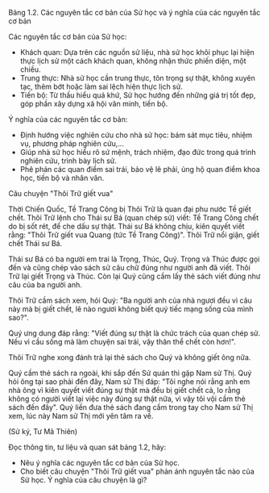 Bảng 1.2. Các nguyên tắc cơ bản của Sử học và ý nghĩa của các nguyên tắc cơ bản

Các nguyên tắc cơ bản của Sử học:
- Khách quan: Dựa trên các nguồn sử liệu, nhà sử học khôi phục lại hiện thực lịch sử một cách khách quan, không nhận thức phiến diện, một chiều.
- Trung thực: Nhà sử học cần trung thực, tôn trọng sự thật, không xuyên tạc, thêm bớt hoặc làm sai lệch hiện thực lịch sử.
- Tiến bộ: Từ thấu hiểu quá khứ, Sử học hướng đến những giá trị tốt đẹp, góp phần xây dựng xã hội văn minh, tiến bộ.

Ý nghĩa của các nguyên tắc cơ bản:
- Định hướng việc nghiên cứu cho nhà sử học: bám sát mục tiêu, nhiệm vụ, phương pháp nghiên cứu,...
- Giúp nhà sử học hiểu rõ sứ mệnh, trách nhiệm, đạo đức trong quá trình nghiên cứu, trình bày lịch sử.
- Phê phán các quan điểm sai trái, bảo vệ lẽ phải, ủng hộ quan điểm khoa học, tiến bộ và nhân văn.

Câu chuyện "Thôi Trữ giết vua"

Thời Chiến Quốc, Tề Trang Công bị Thôi Trữ là quan đại phu nước Tề giết chết. Thôi Trữ lệnh cho Thái sư Bá (quan chép sử) viết: Tề Trang Công chết do bị sốt rét, để che dấu sự thật. Thái sư Bá không chịu, kiên quyết viết rằng: "Thôi Trữ giết vua Quang (tức Tề Trang Công)". Thôi Trữ nổi giận, giết chết Thái sư Bá.

Thái sư Bá có ba người em trai là Trọng, Thúc, Quý. Trọng và Thúc được gọi đến và cũng chép vào sách sử câu chữ đúng như người anh đã viết. Thôi Trữ lại giết Trọng và Thúc. Còn lại Quý cũng cầm lấy thẻ sách viết đúng như câu của ba người anh.

Thôi Trữ cầm sách xem, hỏi Quý: "Ba người anh của nhà ngươi đều vì câu này mà bị giết chết, lẽ nào ngươi không biết quý tiếc mạng sống của mình sao?".

Quý ưng dung đáp rằng: "Viết đúng sự thật là chức trách của quan chép sử. Nếu vì cầu sống mà làm chuyện sai trái, vậy thân thể chết còn hơn!".

Thôi Trữ nghe xong đánh trả lại thẻ sách cho Quý và không giết ông nữa.

Quý cầm thẻ sách ra ngoài, khi sắp đến Sử quán thì gặp Nam sử Thị. Quý hỏi ông tại sao phải đến đây, Nam sử Thị đáp: "Tôi nghe nói rằng anh em nhà ông vì kiên quyết viết đúng sự thật mà đều bị giết chết cả, lo rằng không có người viết lại việc này đúng sự thật nữa, vì vậy tôi vội cầm thẻ sách đến đây". Quý liền đưa thẻ sách đang cầm trong tay cho Nam sử Thị xem, lúc này Nam sử Thị mới yên tâm ra về.

(Sử ký, Tư Mã Thiên)

Đọc thông tin, tư liệu và quan sát bảng 1.2, hãy:
- Nêu ý nghĩa các nguyên tắc cơ bản của Sử học.
- Cho biết câu chuyện "Thôi Trữ giết vua" phản ánh nguyên tắc nào của Sử học. Ý nghĩa của câu chuyện là gì?